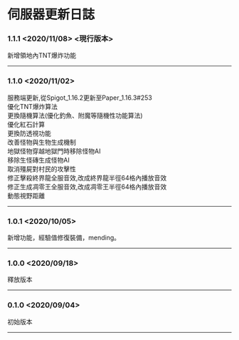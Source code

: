 # 伺服器更新日誌
### 1.1.1 <2020/11/08> <現行版本>
新增領地內TNT爆炸功能
***
### 1.1.0 <2020/11/02>
服務端更新,從Spigot_1.16.2更新至Paper_1.16.3#253  
優化TNT爆炸算法  
更換隨機算法(優化釣魚、附魔等隨機性功能算法)  
優化紅石計算  
更換防透視功能  
改善怪物與生物生成機制  
地獄怪物穿越地獄門時移除怪物AI  
移除生怪磚生成怪物AI  
取消殭屍對村民的攻擊性  
修正擊殺終界龍全服音效,改成終界龍半徑64格內播放音效  
修正生成凋零王全服音效,改成凋零王半徑64格內播放音效  
動態視野距離  
***
### 1.0.1 <2020/10/05>
新增功能，經驗值修復裝備，mending。
***
### 1.0.0 <2020/09/18>
釋放版本
***
### 0.1.0 <2020/09/04>
初始版本
***
